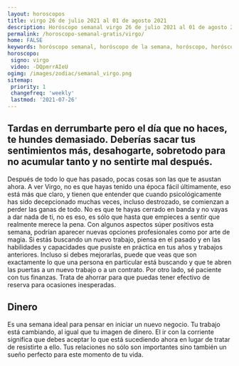 ```yaml
---
layout: horoscopos
title: virgo 26 de julio 2021 al 01 de agosto 2021 
description: Horóscopo semanal virgo 26 de julio 2021 al 01 de agosto 2021. Tardas en derrumbarte pero el día que no haces, te hundes demasiado. Deberías sacar tus sentimientos más, desahogarte, sobretodo para no acumular tanto y no sentirte mal después.
permalink: /horoscopo-semanal-gratis/virgo/
home: FALSE
keywords: horóscopo semanal, horóscopo de la semana, horóscopo, horóscopo gratis,horóscopos, horóscopo esperanza gracia, horoscopos virgo la semana, horóscopos gratis, Tarot, Astrologia, Zodíaco, virgo, horoscopo gratis, semanal
horoscopo:
 signo: virgo
 video: -DQpmrrAIeU
ogimg: /images/zodiac/semanal_virgo.png
sitemap:
 priority: 1
 changefreq: 'weekly'
 lastmod: '2021-07-26'
---
```




## Tardas en derrumbarte pero el día que no haces, te hundes demasiado. Deberías sacar tus sentimientos más, desahogarte, sobretodo para no acumular tanto y no sentirte mal después.

Después de todo lo que has pasado, pocas cosas son las que te asustan ahora. A ver Virgo, no es que hayas tenido una época fácil últimamente, eso está más que claro, y tienen que entender que cuando psicológicamente has sido decepcionado muchas veces, incluso destrozado, se comienzan a perder las ganas de todo. No es que te hayas cerrado en banda y no vayas a dar nada de ti, no es eso, es sólo que 
 hasta que empieces a sentir que realmente merece la pena.
Con algunos aspectos súper positivos esta semana, podrían aparecer nuevas opciones profesionales como por arte de magia. Si estás buscando un nuevo trabajo, piensa en el pasado y en las habilidades y capacidades que pusiste en práctica en tus años y trabajos anteriores. Incluso si debes mejorarlas, puede que veas que son exactamente lo que una persona en particular está buscando y que te abren las puertas a un nuevo trabajo o a un contrato. Por otro lado, sé paciente con tus finanzas. Trata de ahorrar para que puedas tener efectivo de reserva para ocasiones inesperadas.

## Dinero

Es una semana ideal para pensar en iniciar un nuevo negocio. Tu trabajo está cambiando, al igual que tu imagen de dinero. El ir con la corriente significa que debes aceptar lo que está sucediendo ahora en lugar de tratar de resistirte a ello. Tus relaciones no sólo son importantes sino también un sueño perfecto para este momento de tu vida.